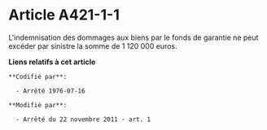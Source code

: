 # Article A421-1-1

L'indemnisation des dommages aux biens par le fonds de garantie ne peut excéder par sinistre la somme de 1 120 000 euros.

**Liens relatifs à cet article**

	**Codifié par**:

	  - Arrêté 1976-07-16

	**Modifié par**:

	  - Arrêté du 22 novembre 2011 - art. 1
